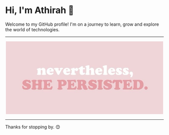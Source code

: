 # Hi, I'm Athirah 👋  

Welcome to my GitHub profile! I'm on a journey to learn, grow and explore the world of technologies.

---

<div align="center">
  <img src="https://raw.githubusercontent.com/nrathrhabs/Media/main/photo_2025-02-12_01-12-56.jpg" alt="Inspirational Quote" width="500">
</div>

---

Thanks for stopping by. 😊  






